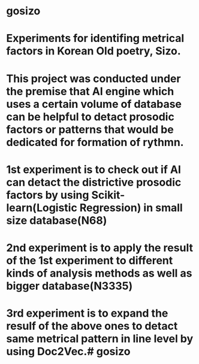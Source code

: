 # gosizo
# Experiments for identifing metrical factors in Korean Old poetry, Sizo.
# This project was conducted under the premise that AI engine which uses a certain volume of database can be helpful to detact prosodic factors or patterns that would be dedicated for formation of rythmn.
# 1st experiment is to check out if AI can detact the districtive prosodic factors by using Scikit-learn(Logistic Regression) in small size database(N68)
# 2nd experiment is to apply the result of the 1st experiment to different kinds of analysis methods as well as bigger database(N3335) 
# 3rd experiment is to expand the resulf of the above ones to detact same metrical pattern in line level by using Doc2Vec.# gosizo
